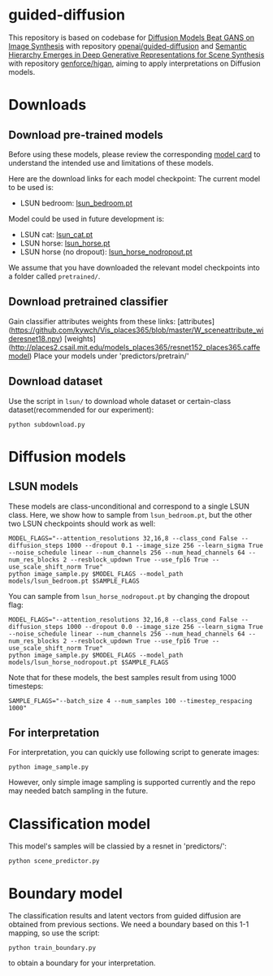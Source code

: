 # guided-diffusion

This repository is based on codebase for [Diffusion Models Beat GANS on Image Synthesis](http://arxiv.org/abs/2105.05233) with repository [openai/guided-diffusion](https://github.com/openai/guided-diffusion) and [Semantic Hierarchy Emerges in Deep Generative Representations for Scene Synthesis](https://arxiv.org/pdf/1911.09267.pdf) with repository [genforce/higan](https://github.com/genforce/higan), aiming to apply interpretations on Diffusion models.

# Downloads
## Download pre-trained models

Before using these models, please review the corresponding [model card](model-card.md) to understand the intended use and limitations of these models.

Here are the download links for each model checkpoint:
The current model to be used is:
 * LSUN bedroom: [lsun_bedroom.pt](https://openaipublic.blob.core.windows.net/diffusion/jul-2021/lsun_bedroom.pt)

Model could be used in future development is:

 * LSUN cat: [lsun_cat.pt](https://openaipublic.blob.core.windows.net/diffusion/jul-2021/lsun_cat.pt)
 * LSUN horse: [lsun_horse.pt](https://openaipublic.blob.core.windows.net/diffusion/jul-2021/lsun_horse.pt)
 * LSUN horse (no dropout): [lsun_horse_nodropout.pt](https://openaipublic.blob.core.windows.net/diffusion/jul-2021/lsun_horse_nodropout.pt)

We assume that you have downloaded the relevant model checkpoints into a folder called `pretrained/`.

## Download pretrained classifier

Gain classifier attributes weights from these links: [attributes] (https://github.com/kywch/Vis_places365/blob/master/W_sceneattribute_wideresnet18.npy) [weights] (http://places2.csail.mit.edu/models_places365/resnet152_places365.caffemodel)
Place your models under 'predictors/pretrain/'

## Download dataset

Use the script in `lsun/` to download whole dataset or certain-class dataset(recommended for our experiment):

```
python subdownload.py
```

# Diffusion models

## LSUN models

These models are class-unconditional and correspond to a single LSUN class. Here, we show how to sample from `lsun_bedroom.pt`, but the other two LSUN checkpoints should work as well:

```
MODEL_FLAGS="--attention_resolutions 32,16,8 --class_cond False --diffusion_steps 1000 --dropout 0.1 --image_size 256 --learn_sigma True --noise_schedule linear --num_channels 256 --num_head_channels 64 --num_res_blocks 2 --resblock_updown True --use_fp16 True --use_scale_shift_norm True"
python image_sample.py $MODEL_FLAGS --model_path models/lsun_bedroom.pt $SAMPLE_FLAGS
```

You can sample from `lsun_horse_nodropout.pt` by changing the dropout flag:

```
MODEL_FLAGS="--attention_resolutions 32,16,8 --class_cond False --diffusion_steps 1000 --dropout 0.0 --image_size 256 --learn_sigma True --noise_schedule linear --num_channels 256 --num_head_channels 64 --num_res_blocks 2 --resblock_updown True --use_fp16 True --use_scale_shift_norm True"
python image_sample.py $MODEL_FLAGS --model_path models/lsun_horse_nodropout.pt $SAMPLE_FLAGS
```

Note that for these models, the best samples result from using 1000 timesteps:

```
SAMPLE_FLAGS="--batch_size 4 --num_samples 100 --timestep_respacing 1000"
```

## For interpretation

For interpretation, you can quickly use following script to generate images:

```
python image_sample.py 
```

However, only simple image sampling is supported currently and the repo may needed batch sampling in the future.

# Classification model

This model's samples will be classied by a resnet in 'predictors/':

```
python scene_predictor.py
```

# Boundary model

The classification results and latent vectors from guided diffusion are obtained from previous sections. We need a boundary based on this 1-1 mapping, so use the script:

```
python train_boundary.py
```

to obtain a boundary for your interpretation.